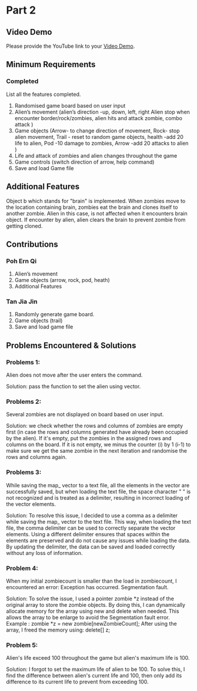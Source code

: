 # Part 2

## Video Demo

Please provide the YouTube link to your [Video Demo](https://youtube.com).

## Minimum Requirements

### Completed

List all the features completed.

1. Randomised game board based on user input
2. Alien’s movement 
(alien’s direction -up, down, left, right
 Alien stop when encounter border/rock/zombies, alien hits and attack zombie, combo attack )
3. Game objects 
(Arrow- to change direction of movement, Rock- stop alien movement, Trail - reset to random game objects, health -add 20 life to alien,
Pod -10 damage to zombies,  Arrow -add 20 attacks to alien )
4. Life and attack of zombies and alien changes throughout the game
5. Game controls 
(switch direction of arrow,  help command) 
6. Save and load Game file


## Additional Features

Object b which stands for "brain" is implemented. When zombies move to the location containing brain, zombies eat the brain and clones itself to another zombie. Alien in this case, is not affected when it encounters brain object. If encounter by alien, alien clears the brain to prevent zombie from getting cloned.

## Contributions


### Poh Ern Qi

1. Alien’s movement
2. Game objects (arrow, rock, pod, heath)
4. Additional Features

### Tan Jia Jin

1. Randomly generate game board.
2. Game objects (trail)
3. Save and load game file


## Problems Encountered & Solutions
### Problems 1:
Alien does not move after the user enters the command. 

Solution: pass the function to set the alien using vector.

### Problems 2:
Several zombies are not displayed on board based on user input. 

Solution: we check whether the rows and columns of zombies are empty first (in case the rows and columns generated have already been occupied by the alien). If it's empty, put the zombies in the assigned rows and columns on the board. If it is not empty, we minus the counter (i) by 1 (i-1) to make sure we get the same zombie in the next iteration and randomise the rows and columns again.

### Problems 3:
While saving the map_ vector to a text file, all the elements in the vector are successfully saved, but when loading the text file, the space character " " is not recognized and is treated as a delimiter, resulting in incorrect loading of the vector elements.

Solution: To resolve this issue, I decided to use a comma as a delimiter while saving the map_ vector to the text file. This way, when loading the text file, the comma delimiter can be used to correctly separate the vector elements. Using a different delimiter ensures that spaces within the elements are preserved and do not cause any issues while loading the data. By updating the delimiter, the data can be saved and loaded correctly without any loss of information.

### Problem 4:
When my initial zombiecount is smaller than the load in zombiecount, I encountered an error: Exception has occurred. Segmentation fault.

Solution: To solve the issue, I used a pointer zombie \*z instead of the original array to store the zombie objects. By doing this, I can dynamically allocate memory for the array using new and delete when needed. This allows the array to be enlarge to avoid the Segmentation fault error. Example : zombie \*z = new zombie[newZombieCount]; After using the array, I freed the memory using: delete[] z;

### Problem 5:
Alien's life exceed 100 throughout the game but alien's maximum life is 100. 

Solution: I forgot to set the maximum life of alien to be 100. To solve this, I find the difference between alien's current life and 100, then only add its difference to its current life to prevent from exceeding 100.
